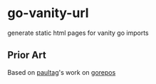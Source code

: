 # go-vanity-url
generate static html pages for vanity go imports

## Prior Art
Based on [paultag](https://github.com/paultag)'s work on [gorepos](https://github.com/paultag/gorepos)
